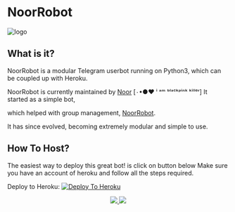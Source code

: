 
# NoorRobot

![logo](https://telegra.ph/file/58ee80c8218fc13ecf9b2.jpg)

## What is it?

 NoorRobot is  a modular Telegram userbot running on Python3, which can be coupled up with Heroku.

NoorRobot is currently maintained by [Noor](https://t.me/Innocent_Noor) [٠•●♥ ⁱ ᵃᵐ ᵇˡᵃᶜᵏᵖⁱⁿᵏ ᵏⁱˡˡᵉʳ] It started as a simple bot,

which helped with group management, [NoorRobot](https://github.com/Noor12shah/NoorRobot).

It has since evolved, becoming extremely modular and simple to use.

## How To Host?

The easiest way to deploy this great bot! is click on button below
Make sure you have an account of heroku and follow all the steps required.

Deploy to Heroku:
[![Deploy To Heroku](https://www.herokucdn.com/deploy/button.svg)](https://heroku.com/deploy?template=https://github.com/Noor12shah/NoorRobot)
<p align="center">
  <a href="https://github.com/Noor12shah/NoorRobot/fork">
    <img src="https://img.shields.io/github/forks/Noor12shah/NoorRobot?label=Fork&style=social">
    
  </a>
  <a href="https://github.com/Noor12shah/NoorRobot">
    <img src="https://img.shields.io/github/stars/Noor12shah/NoorRobot?style=social">
  </a>
</p>
